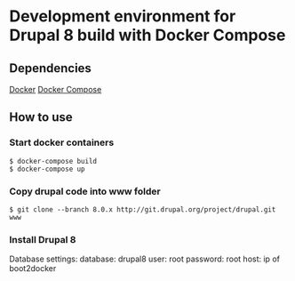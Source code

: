 # Development environment for Drupal 8 build with Docker Compose

## Dependencies

[Docker](https://www.docker.com/)
[Docker Compose](https://docs.docker.com/compose/install/)

## How to use

### Start docker containers

	$ docker-compose build
	$ docker-compose up

### Copy drupal code into www folder

	$ git clone --branch 8.0.x http://git.drupal.org/project/drupal.git www

### Install Drupal 8

Database settings:
database: drupal8
user: root
password: root
host: ip of boot2docker

